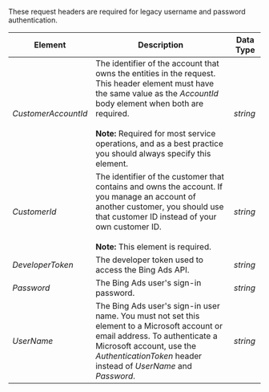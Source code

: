 These request headers are required for legacy username and password authentication.

|Element|Description|Data Type|
|-----------|---------------|-------------|
|*CustomerAccountId*|The identifier of the account that owns the entities in the request. This header element must have the same value as the *AccountId* body element when both are required.<br /><br />**Note:** Required for most service operations, and as a best practice you should always specify this element.|*string*|
|*CustomerId*|The identifier of the customer that contains and owns the account. If you manage an account of another customer, you should use that customer ID instead of your own customer ID.<br /><br />**Note:** This element is required.|*string*|
|*DeveloperToken*|The developer token used to access the Bing Ads API.|*string*|
|*Password*|The Bing Ads user's sign-in password.|*string*|
|*UserName*|The Bing Ads user's sign-in user name. You must not set this element to a Microsoft account or email address. To authenticate a Microsoft account, use the *AuthenticationToken* header instead of *UserName* and *Password*.|*string*|
